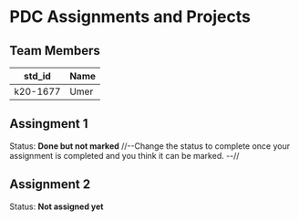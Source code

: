 # PDC Assignments and Projects
## Team Members
|std_id|Name|
|--------|-|
|k20-1677|Umer|


## Assingment 1 ##
Status: **Done but not marked**
//--Change the status to complete once your assignment is completed and you think it can be marked. --//

## Assignment 2 ##
Status: **Not assigned yet**
